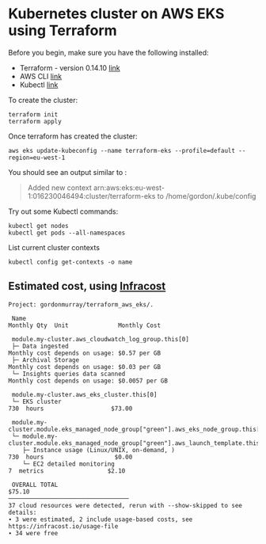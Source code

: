 # Kubernetes cluster on AWS EKS using Terraform

Before you begin, make sure you have the following installed:

* Terraform - version 0.14.10 [link](https://www.terraform.io/downloads.html)
* AWS CLI [link](https://docs.aws.amazon.com/cli/latest/userguide/cli-chap-welcome.html)
* Kubectl [link](https://kubernetes.io/docs/tasks/tools/)

To create the cluster:

```
terraform init
terraform apply
```

Once terraform has created the cluster:

```
aws eks update-kubeconfig --name terraform-eks --profile=default --region=eu-west-1
```

You should see an output similar to :

> Added new context arn:aws:eks:eu-west-1:016230046494:cluster/terraform-eks to /home/gordon/.kube/config

Try out some Kubectl commands:

```
kubectl get nodes
kubectl get pods --all-namespaces
```

List current cluster contexts

```
kubectl config get-contexts -o name
```

## Estimated cost, using [Infracost](https://github.com/infracost/infracost)

```
Project: gordonmurray/terraform_aws_eks/.

 Name                                                                                        Monthly Qty  Unit              Monthly Cost

 module.my-cluster.aws_cloudwatch_log_group.this[0]
 ├─ Data ingested                                                                         Monthly cost depends on usage: $0.57 per GB
 ├─ Archival Storage                                                                      Monthly cost depends on usage: $0.03 per GB
 └─ Insights queries data scanned                                                         Monthly cost depends on usage: $0.0057 per GB

 module.my-cluster.aws_eks_cluster.this[0]
 └─ EKS cluster                                                                                      730  hours                   $73.00

 module.my-cluster.module.eks_managed_node_group["green"].aws_eks_node_group.this[0]
 └─ module.my-cluster.module.eks_managed_node_group["green"].aws_launch_template.this[0]
    ├─ Instance usage (Linux/UNIX, on-demand, )                                                      730  hours                    $0.00
    └─ EC2 detailed monitoring                                                                         7  metrics                  $2.10

 OVERALL TOTAL                                                                                                                    $75.10
──────────────────────────────────
37 cloud resources were detected, rerun with --show-skipped to see details:
∙ 3 were estimated, 2 include usage-based costs, see https://infracost.io/usage-file
∙ 34 were free
```
